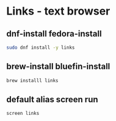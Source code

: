 # Links - text browser

## dnf-install fedora-install
```sh
sudo dnf install -y links
```

## brew-install bluefin-install
```sh
brew installl links
```

## default alias screen run
```sh
screen links
```
